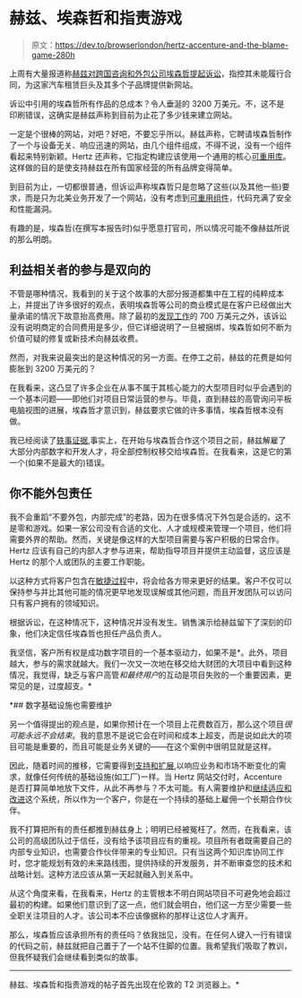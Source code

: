 # 赫兹、埃森哲和指责游戏

> 原文：<https://dev.to/browserlondon/hertz-accenture-and-the-blame-game-280h>

上周有大量报道称[赫兹对跨国咨询和外包公司埃森哲提起诉讼](https://www.theregister.co.uk/2019/04/23/hertz_accenture_lawsuit/)，指控其未能履行合同，为这家汽车租赁巨头及其多个子品牌提供新网站。

诉讼中引用的埃森哲所有作品的总成本？令人垂涎的 3200 万美元。不，这不是印刷错误，这确实是赫兹声称到目前为止花了多少钱来建立网站。

一定是个很棒的网站，对吧？好吧，不要忘乎所以。赫兹声称，它聘请埃森哲制作了一个与设备无关、响应迅速的网站，由几个组件组成，不得不说，没有一个组件看起来特别新颖。Hertz 还声称，它指定构建应该使用一个通用的核心[可重用库](https://www.browserlondon.com/blog/2015/02/02/application-design-are-pattern-libraries-the-new-deliverable/)。这样做的目的是使支持赫兹在所有国家经营的所有品牌变得简单。

到目前为止，一切都很普通，但诉讼声称埃森哲只是忽略了这些(以及其他一些)要求，而是只为北美业务开发了一个网站，没有考虑到[可重用组件](https://www.browserlondon.com/blog/2017/04/25/atomic-design-in-practice-does-it-work/)，代码充满了安全和性能漏洞。

有趣的是，埃森哲(在撰写本报告时)似乎愿意打官司，所以情况可能不像赫兹所说的那么明朗。

## 利益相关者的参与是双向的

不管是哪种情况，我看到的关于这个故事的大部分报道都集中在工程的纯粹成本上，并提出了许多很好的观点，表明埃森哲等公司的商业模式是在客户已经做出大量承诺的情况下故意抬高费用。除了最初的[发现工作](https://www.browserlondon.com/services/research-analysis/)的 700 万美元之外，该诉讼没有说明商定的合同费用是多少，但它详细说明了一旦被捆绑，埃森哲如何不断为价值可疑的修复或新技术向赫兹收费。

然而，对我来说最突出的是这种情况的另一方面。在停工之前，赫兹的花费是如何膨胀到 3200 万美元的？

在我看来，这凸显了许多企业在从事不属于其核心能力的大型项目时似乎会遇到的一个基本问题——即他们对项目日常运营的参与。毕竟，直到赫兹的高管询问平板电脑视图的进展，埃森哲才意识到，赫兹要求它做的许多事情，埃森哲根本没有做。

我已经阅读了[轶事证据](https://news.ycombinator.com/item?id=19740706),事实上，在开始与埃森哲合作这个项目之前，赫兹解雇了大部分内部数字和开发人才，将全部控制权移交给埃森哲。在我看来，这是它的第一个(如果不是最大的)错误。

## 你不能外包责任

我不会重蹈“不要外包，内部完成”的老路，因为在很多情况下外包是合适的。这不是零和游戏。如果一家公司没有合适的文化、人才或规模来管理一个项目，他们将需要外界的帮助。然而，关键是像这样的大型项目需要与客户积极的日常合作。Hertz 应该有自己的内部人才参与进来，帮助指导项目并提供主动监督，这应该是 Hertz 的那个人或团队的主要工作职能。

以这种方式将客户包含在[敏捷过程](https://www.browserlondon.com/blog/2015/05/28/the-agile-process-explained-for-non-technical-people/)中，将会给各方带来更好的结果。客户不仅可以保持参与并比其他可能的情况更早地发现误解或其他问题，而且开发团队可以访问只有客户拥有的领域知识。

根据诉讼，在这种情况下，这种情况并没有发生。销售演示给赫兹留下了深刻的印象，他们决定信任埃森哲也担任产品负责人。

我坚信，客户所有权是成功数字项目的一个基本驱动力，如果不是*。此外，项目越大，参与的需求就越大。我们一次又一次地在移交给大财团的大项目中看到这种情况，我觉得，缺乏与客户高管*和最终用户*的互动是项目失败的一个重要因素，更常见的是，过度超支。*

 *## 数字基础设施也需要维护

另一个值得提出的观点是，如果你预计在一个项目上花费数百万，那么这个项目*很可能永远不会结束*。我的意思不是说它会在时间和成本上超支，而是说如此大的项目可能是重要的，而且可能是业务关键的——在这个案例中很明显就是这样。

因此，随着时间的推移，它需要得到[支持和扩展](https://www.browserlondon.com/services/continuous-improvement-support/),以响应业务和市场不断变化的需求，就像任何传统的基础设施(如工厂)一样。当 Hertz 网站交付时，Accenture 是否打算简单地放下文件，从此不再参与？不太可能。有人需要维护和[继续适应和改进](https://dev.to/browserlondon/the-role-of-continuous-development-in-web-design-35fd)这个系统，所以作为一个客户，你是在一个持续的基础上雇佣一个长期合作伙伴。

我不打算把所有的责任都推到赫兹身上；明明已经被冤枉了。然而，在我看来，该公司的高级团队过于信任，没有给予该项目应有的重视。项目所有者既需要自己的内部专业知识，也需要合作伙伴带来的专业知识。只有当这两个知识库协同工作时，您才能规划有效的未来路线图，提供持续的开发服务，并不断审查您的技术和战略计划。这种方法应该从第一天起就融入到关系中。

从这个角度来看，在我看来，Hertz 的主管根本不明白网站项目不可避免地会超过最初的构建。如果他们意识到了这一点，他们就会明白，他们这一方至少需要一些全职关注项目的人才。该公司本不应该像据称的那样让这位人才离开。

那么，埃森哲应该承担所有的责任吗？依我拙见，没有。在任何人键入一行有错误的代码之前，赫兹就把自己置于了一个站不住脚的位置。我希望我们吸取了教训，但我怀疑我们会继续看到类似的故事。

* * *

赫兹、埃森哲和指责游戏的帖子首先出现在伦敦的 T2 浏览器上。*
